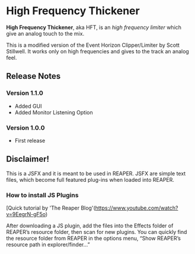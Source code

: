 # High Frequency Thickener

**High Frequency Thickener**, aka HFT, is an *high frequency limiter* which give an analog touch to the mix.

This is a modified version of the Event Horizon Clipper/Limiter by Scott Stillwell.
It works only on high frequencies and gives to the track an analog feel.

## Release Notes

### Version 1.1.0
* Added GUI
* Added Monitor Listening Option

### Version 1.0.0
* First release

## Disclaimer!
This is a JSFX and it is meant to be used in REAPER. JSFX are simple text files, which become full featured plug-ins when loaded into REAPER.

### How to install JS Plugins

[Quick tutorial by 'The Reaper Blog'(https://www.youtube.com/watch?v=9EegrN-gF5o)

After downloading a JS plugin, add the files into the Effects folder of REAPER’s resource folder, then scan for new plugins.
You can quickly find the resource folder from REAPER in the options menu, “Show REAPER’s resource path in explorer/finder…”
